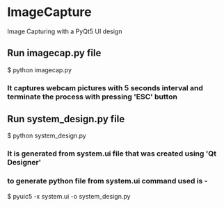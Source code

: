 # ImageCapture
Image Capturing with a PyQt5 UI design


## Run imagecap.py file
$ python imagecap.py
### It captures webcam pictures with 5 seconds interval and terminate the process with pressing 'ESC' button


## Run system_design.py file
$ python system_design.py
### It is generated from system.ui file that was created using 'Qt Designer' 
### to generate python file from system.ui command used is -
$ pyuic5 -x system.ui -o system_design.py
